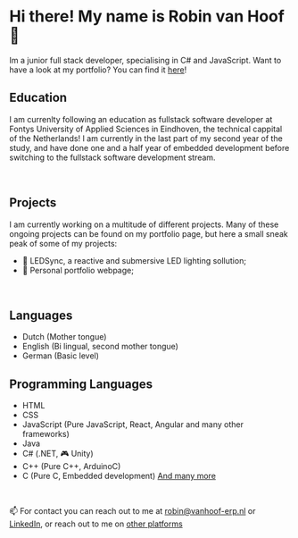 # Hi there! My name is Robin van Hoof 👋
Im a junior full stack developer, specialising in C# and JavaScript. Want to have a look at my portfolio? You can find it [here](https://robinvanhoof.tech)!

## Education
I am currenlty following an education as fullstack software developer at Fontys University of Applied Sciences in Eindhoven, the technical cappital of the Netherlands! I am currently in the last part of my second year of the study, and have done one and a half year of embedded development before switching to the fullstack software development stream. 

<br>

## Projects
I am currently working on a multitude of different projects. Many of these ongoing projects can be found on my portfolio page, but here a small sneak peak of some of my projects:
- 🚥 LEDSync, a reactive and submersive LED lighting sollution;
- 👤 Personal portfolio webpage;

<br>

## Languages
- Dutch (Mother tongue)
- English (Bi lingual, second mother tongue)
- German (Basic level)

## Programming Languages
- HTML
- CSS
- JavaScript (Pure JavaScript, React, Angular and many other frameworks)
- Java
- C# (.NET, 🎮 Unity)
- C++ (Pure C++, ArduinoC)
- C (Pure C, Embedded development)
[And many more](https://robinvanhoof.tech/proficiencies)

<br>

📫 For contact you can reach out to me at robin@vanhoof-erp.nl or [LinkedIn](https://www.linkedin.com/in/robin-van-hoof-238b9a1b0/), or reach out to me on [other platforms](https://robinvanhoof.tech/contact)



<!--
**RobinvHoof/RobinvHoof** is a ✨ _special_ ✨ repository because its `README.md` (this file) appears on your GitHub profile.

Here are some ideas to get you started:

- 🔭 I’m currently working on ...
- 🌱 I’m currently learning ...
- 👯 I’m looking to collaborate on ...
- 🤔 I’m looking for help with ...
- 💬 Ask me about ...
- 📫 How to reach me: ...
- 😄 Pronouns: ...
- ⚡ Fun fact: ...
-->
